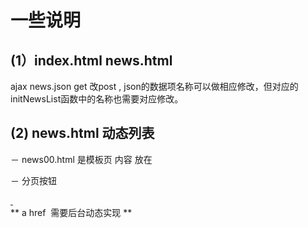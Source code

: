 # 一些说明
##  (1）index.html news.html   
ajax news.json   get  改post  , json的数据项名称可以做相应修改，但对应的initNewsList函数中的名称也需要对应修改。

## (2) news.html 动态列表
  － news00.html 是模板页 内容 放在 <div class="desc"></div>

  － 分页按钮 

<div class="paginator">
	<a class="previous" href="/Home/News?pageIndex=2" style="display:block;">&nbsp;</a>
	<a class="next" href="/Home/News?pageIndex=0" style="display:none;">&nbsp;</a>
</div>
** a href   需要后台动态实现 **